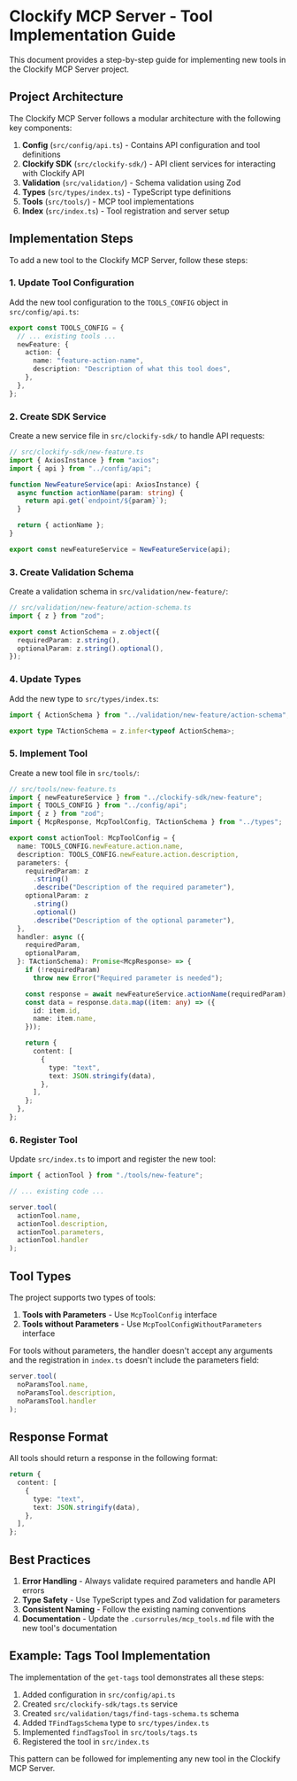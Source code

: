 # Clockify MCP Server - Tool Implementation Guide

This document provides a step-by-step guide for implementing new tools in the Clockify MCP Server project.

## Project Architecture

The Clockify MCP Server follows a modular architecture with the following key components:

1. **Config** (`src/config/api.ts`) - Contains API configuration and tool definitions
2. **Clockify SDK** (`src/clockify-sdk/`) - API client services for interacting with Clockify API
3. **Validation** (`src/validation/`) - Schema validation using Zod
4. **Types** (`src/types/index.ts`) - TypeScript type definitions
5. **Tools** (`src/tools/`) - MCP tool implementations
6. **Index** (`src/index.ts`) - Tool registration and server setup

## Implementation Steps

To add a new tool to the Clockify MCP Server, follow these steps:

### 1. Update Tool Configuration

Add the new tool configuration to the `TOOLS_CONFIG` object in `src/config/api.ts`:

```typescript
export const TOOLS_CONFIG = {
  // ... existing tools ...
  newFeature: {
    action: {
      name: "feature-action-name",
      description: "Description of what this tool does",
    },
  },
};
```

### 2. Create SDK Service

Create a new service file in `src/clockify-sdk/` to handle API requests:

```typescript
// src/clockify-sdk/new-feature.ts
import { AxiosInstance } from "axios";
import { api } from "../config/api";

function NewFeatureService(api: AxiosInstance) {
  async function actionName(param: string) {
    return api.get(`endpoint/${param}`);
  }

  return { actionName };
}

export const newFeatureService = NewFeatureService(api);
```

### 3. Create Validation Schema

Create a validation schema in `src/validation/new-feature/`:

```typescript
// src/validation/new-feature/action-schema.ts
import { z } from "zod";

export const ActionSchema = z.object({
  requiredParam: z.string(),
  optionalParam: z.string().optional(),
});
```

### 4. Update Types

Add the new type to `src/types/index.ts`:

```typescript
import { ActionSchema } from "../validation/new-feature/action-schema";

export type TActionSchema = z.infer<typeof ActionSchema>;
```

### 5. Implement Tool

Create a new tool file in `src/tools/`:

```typescript
// src/tools/new-feature.ts
import { newFeatureService } from "../clockify-sdk/new-feature";
import { TOOLS_CONFIG } from "../config/api";
import { z } from "zod";
import { McpResponse, McpToolConfig, TActionSchema } from "../types";

export const actionTool: McpToolConfig = {
  name: TOOLS_CONFIG.newFeature.action.name,
  description: TOOLS_CONFIG.newFeature.action.description,
  parameters: {
    requiredParam: z
      .string()
      .describe("Description of the required parameter"),
    optionalParam: z
      .string()
      .optional()
      .describe("Description of the optional parameter"),
  },
  handler: async ({
    requiredParam,
    optionalParam,
  }: TActionSchema): Promise<McpResponse> => {
    if (!requiredParam)
      throw new Error("Required parameter is needed");

    const response = await newFeatureService.actionName(requiredParam);
    const data = response.data.map((item: any) => ({
      id: item.id,
      name: item.name,
    }));

    return {
      content: [
        {
          type: "text",
          text: JSON.stringify(data),
        },
      ],
    };
  },
};
```

### 6. Register Tool

Update `src/index.ts` to import and register the new tool:

```typescript
import { actionTool } from "./tools/new-feature";

// ... existing code ...

server.tool(
  actionTool.name,
  actionTool.description,
  actionTool.parameters,
  actionTool.handler
);
```

## Tool Types

The project supports two types of tools:

1. **Tools with Parameters** - Use `McpToolConfig` interface
2. **Tools without Parameters** - Use `McpToolConfigWithoutParameters` interface

For tools without parameters, the handler doesn't accept any arguments and the registration in `index.ts` doesn't include the parameters field:

```typescript
server.tool(
  noParamsTool.name,
  noParamsTool.description,
  noParamsTool.handler
);
```

## Response Format

All tools should return a response in the following format:

```typescript
return {
  content: [
    {
      type: "text",
      text: JSON.stringify(data),
    },
  ],
};
```

## Best Practices

1. **Error Handling** - Always validate required parameters and handle API errors
2. **Type Safety** - Use TypeScript types and Zod validation for parameters
3. **Consistent Naming** - Follow the existing naming conventions
4. **Documentation** - Update the `.cursorrules/mcp_tools.md` file with the new tool's documentation

## Example: Tags Tool Implementation

The implementation of the `get-tags` tool demonstrates all these steps:

1. Added configuration in `src/config/api.ts`
2. Created `src/clockify-sdk/tags.ts` service
3. Created `src/validation/tags/find-tags-schema.ts` schema
4. Added `TFindTagsSchema` type to `src/types/index.ts`
5. Implemented `findTagsTool` in `src/tools/tags.ts`
6. Registered the tool in `src/index.ts`

This pattern can be followed for implementing any new tool in the Clockify MCP Server. 